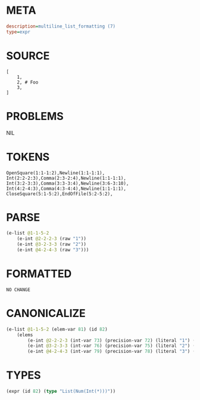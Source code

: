 # META
~~~ini
description=multiline_list_formatting (7)
type=expr
~~~
# SOURCE
~~~roc
[
	1,
	2, # Foo
	3,
]
~~~
# PROBLEMS
NIL
# TOKENS
~~~zig
OpenSquare(1:1-1:2),Newline(1:1-1:1),
Int(2:2-2:3),Comma(2:3-2:4),Newline(1:1-1:1),
Int(3:2-3:3),Comma(3:3-3:4),Newline(3:6-3:10),
Int(4:2-4:3),Comma(4:3-4:4),Newline(1:1-1:1),
CloseSquare(5:1-5:2),EndOfFile(5:2-5:2),
~~~
# PARSE
~~~clojure
(e-list @1-1-5-2
	(e-int @2-2-2-3 (raw "1"))
	(e-int @3-2-3-3 (raw "2"))
	(e-int @4-2-4-3 (raw "3")))
~~~
# FORMATTED
~~~roc
NO CHANGE
~~~
# CANONICALIZE
~~~clojure
(e-list @1-1-5-2 (elem-var 81) (id 82)
	(elems
		(e-int @2-2-2-3 (int-var 73) (precision-var 72) (literal "1") (value "TODO") (bound "u8"))
		(e-int @3-2-3-3 (int-var 76) (precision-var 75) (literal "2") (value "TODO") (bound "u8"))
		(e-int @4-2-4-3 (int-var 79) (precision-var 78) (literal "3") (value "TODO") (bound "u8"))))
~~~
# TYPES
~~~clojure
(expr (id 82) (type "List(Num(Int(*)))"))
~~~